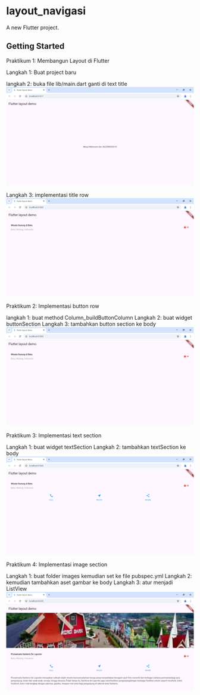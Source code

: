 # layout_navigasi

A new Flutter project.

## Getting Started

Praktikum 1: Membangun Layout di Flutter

Langkah 1:
Buat project baru

langkah 2: buka file lib/main.dart
ganti di text title 
![Screenshot layout_navigasi](images/layout.png)

Langkah 3: implementasi title row
![Screenshot layout_navigasi](images/titlerow.png)

Praktikum 2: Implementasi button row

langkah 1: buat method Column_buildButtonColumn
Langkah 2: buat widget buttonSection
Langkah 3: tambahkan button section ke body
![Screenshot layout_navigasi](images/titlerow.png)



Praktikum 3: Implementasi text section

Langkah 1: buat widget textSection
Langkah 2: tambahkan textSection ke body
![Screenshot layout_navigasi](images/textsection.png)

Praktikum 4: Implementasi image section

Langkah 1: buat folder images kemudian set ke file pubspec.yml
Langkah 2: kemudian tambahkan aset gambar ke body
Langkah 3: atur menjadi ListView
![Screenshot layout_navigasi](images/imagesection.png)

